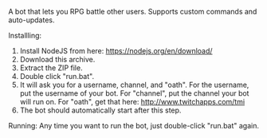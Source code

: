 A bot that lets you RPG battle other users. 
Supports custom commands and auto-updates.

Installling:
1. Install NodeJS from here: 
https://nodejs.org/en/download/
2. Download this archive.
3. Extract the ZIP file.
4. Double click "run.bat".
5. It will ask you for a username, channel, and "oath". For the username, put the username of your bot. For "channel", put the channel your bot will run on. For "oath", get that here:
http://www.twitchapps.com/tmi
6. The bot should automatically start after this step.

Running:
Any time you want to run the bot, just double-click "run.bat" again. 
